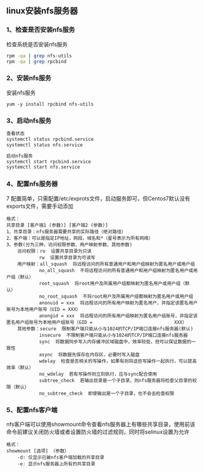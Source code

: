 ## linux安装nfs服务器

### 1、检查是否安装nfs服务

检查系统是否安装nfs服务

```bash
rpm -qa | grep nfs-utils
rpm -qa | grep rpcbind 
```

### 2、安装nfs服务

安装nfs服务

```
yum -y install rpcbind nfs-utils
```

### 3、启动nfs服务

```bash
查看状态
systemctl status rpcbind.service
systemctl status nfs.service

启动nfs服务
systemctl start rpcbind.service
systemctl start nfs.service
```

### 4、配置nfs服务器

7 配置简单，只需配置/etc/exprots文件，启动服务即可，但Centos7默认没有exports文件，需要手动添加

```
格式：
共享目录 [客户端1 (参数)] [客户端2 (参数)]
1、共享目录：nfs服务器需要共享的实际路径（绝对路径）
2、客户端：可以是指定IP地址，网段，域名和*（星号表示为所有网络）
3、参数(分为三种，访问权限参数、用户映射参数、其他参数)
	访问权限：ro  设置共享目录为只读
			rw  设置共享目录为可读写
	用户映射：all_squash  将远程访问的所有普通用户和用户组映射为匿名用户或用户组
			no_all_squash  不将远程访问的所有普通用户和用户组映射为匿名用户或用户组（默认）
			root_squash  将root用户及所属用户组都映射为匿名用户或用户组（默认）
			no_root_squash  不将root用户及所属用户组都映射为匿名用户或用户组
			anonuid = xxx  将远程访问的所有用户映射为匿名用户，并指定该匿名用户账号为本地用户账号（UID = XXX）
			anongid = xxx  将远程访问的所有用户组映射为匿名用户组账号，并指定该匿名用户组账号为本地用户组账号（GID = 								XXX）
	其他参数：secure  限制客户端只能从小与1024的TCP/IP端口连接nfs服务器(默认)
			insecure  不限制客户端只能从小与1024的TCP/IP端口连接nfs服务器
			sync  将数据同步写入内存缓冲区域磁盘中，效率较低，但可以保证数据的一致性
			async  将数据先保存在内存区，必要时写入磁盘
			wdelay  检查是否相关的写操作，如果有则将这些写操作一起执行，可以提高效率（默认）
			no_wdelay  若有写操作则立刻执行，应与sync配合使用
            subtree_check  若输出目录是一个子目录，则nfs服务器将检查父目录的权限（默认）
			no_subtree_check  即使输出是一个子目录，也不会去检查权限
```

### 5、配置nfs客户端

​		nfs客户端可以使用showmount命令查看nfs服务器上有哪些共享目录，使用前该命令前建议关闭防火墙或者设置防火墙的过滤规则，同时将selinux设置为允许

```
格式：
showmount [选项] （参数）
	-d: 仅显示已被nfs客户端加载的共享目录
	-e: 显示nfs服务器上所有的共享目录
```



















   